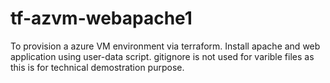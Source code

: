 # tf-azvm-webapache1

To provision a azure VM environment via terraform.  Install apache and web application using user-data script.
gitignore is not used for varible files as this is for technical demostration purpose.
